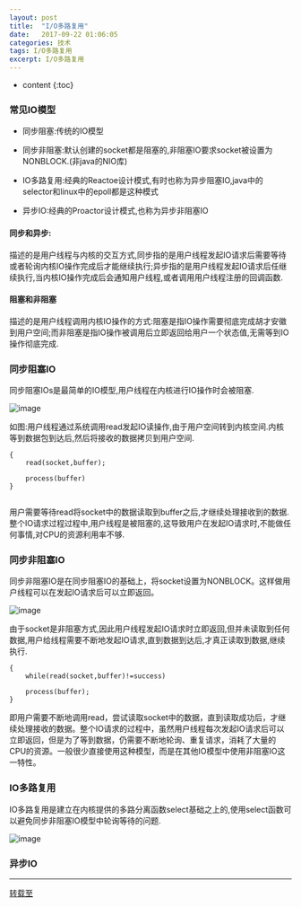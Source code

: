 ```yaml
---
layout: post
title:  "I/O多路复用"
date:   2017-09-22 01:06:05
categories: 技术
tags: I/O多路复用
excerpt: I/O多路复用
---
```



* content
{:toc}


### 常见IO模型

- 同步阻塞:传统的IO模型

- 同步非阻塞:默认创建的socket都是阻塞的,非阻塞IO要求socket被设置为NONBLOCK.(非java的NIO库)

- IO多路复用:经典的Reactoe设计模式,有时也称为异步阻塞IO,java中的selector和linux中的epoll都是这种模式

- 异步IO:经典的Proactor设计模式,也称为异步非阻塞IO


#### 同步和异步:

描述的是用户线程与内核的交互方式,同步指的是用户线程发起IO请求后需要等待或者轮询内核IO操作完成后才能继续执行;异步指的是用户线程发起IO请求后任继续执行,当内核IO操作完成后会通知用户线程,或者调用用户线程注册的回调函数.


#### 阻塞和非阻塞

描述的是用户线程调用内核IO操作的方式:阻塞是指IO操作需要彻底完成胡才安徽到用户空间;而非阻塞是指IO操作被调用后立即返回给用户一个状态值,无需等到IO操作彻底完成.


### 同步阻塞IO

同步阻塞IOs是最简单的IO模型,用户线程在内核进行IO操作时会被阻塞.

![image](http://images.cnitblog.com/blog/405877/201411/142330286789443.png)

如图:用户线程通过系统调用read发起IO读操作,由于用户空间转到内核空间.内核等到数据包到达后,然后将接收的数据拷贝到用户空间.

```
{
    read(socket,buffer);
    
    process(buffer)
}


```
用户需要等待read将socket中的数据读取到buffer之后,才继续处理接收到的数据.整个IO请求过程过程中,用户线程是被阻塞的,这导致用户在发起IO请求时,不能做任何事情,对CPU的资源利用率不够.

### 同步非阻塞IO

同步非阻塞IO是在同步阻塞IO的基础上，将socket设置为NONBLOCK。这样做用户线程可以在发起IO请求后可以立即返回。

![image](http://images.cnitblog.com/blog/405877/201411/142332004602984.png)

由于socket是非阻塞方式,因此用户线程发起IO请求时立即返回,但并未读取到任何数据,用户给线程需要不断地发起IO请求,直到数据到达后,才真正读取到数据,继续执行.

```
{
    while(read(socket,buffer)!=success)
    
    process(buffer);
}

```
即用户需要不断地调用read，尝试读取socket中的数据，直到读取成功后，才继续处理接收的数据。整个IO请求的过程中，虽然用户线程每次发起IO请求后可以立即返回，但是为了等到数据，仍需要不断地轮询、重复请求，消耗了大量的CPU的资源。一般很少直接使用这种模型，而是在其他IO模型中使用非阻塞IO这一特性。

### IO多路复用

IO多路复用是建立在内核提供的多路分离函数select基础之上的,使用select函数可以避免同步非阻塞IO模型中轮询等待的问题.

![image](http://images.cnitblog.com/blog/405877/201411/142332187256396.png)

### 异步IO

---

[转载至](http://blog.csdn.net/baixiaoshi/article/details/48708347)
